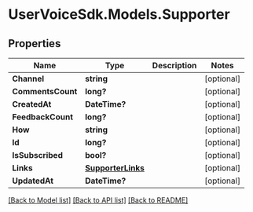 # UserVoiceSdk.Models.Supporter
## Properties

Name | Type | Description | Notes
------------ | ------------- | ------------- | -------------
**Channel** | **string** |  | [optional] 
**CommentsCount** | **long?** |  | [optional] 
**CreatedAt** | **DateTime?** |  | [optional] 
**FeedbackCount** | **long?** |  | [optional] 
**How** | **string** |  | [optional] 
**Id** | **long?** |  | [optional] 
**IsSubscribed** | **bool?** |  | [optional] 
**Links** | [**SupporterLinks**](SupporterLinks.md) |  | [optional] 
**UpdatedAt** | **DateTime?** |  | [optional] 

[[Back to Model list]](../README.md#documentation-for-models) [[Back to API list]](../README.md#documentation-for-api-endpoints) [[Back to README]](../README.md)

